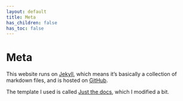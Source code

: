 ```yaml
---
layout: default
title: Meta
has_children: false
has_toc: false
---
```


# Meta

This website runs on [Jekyll](https://jekyllrb.com/), which means it’s basically a collection of markdown files, and is hosted on [GitHub](https://pages.github.com/). 

The template I used is called [Just the docs](https://just-the-docs.com/), which I modified a bit. 